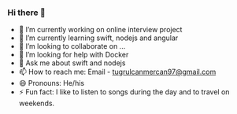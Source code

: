 ### Hi there 👋




- 🔭 I’m currently working on online interview project
- 🌱 I’m currently learning swift, nodejs and angular
- 👯 I’m looking to collaborate on ...
- 🤔 I’m looking for help with Docker
- 💬 Ask me about swift and nodejs
- 📫 How to reach me: Email - tugrulcanmercan97@gmail.com
- 😄 Pronouns: He/his
- ⚡ Fun fact: I like to listen to songs during the day and to travel on weekends.

